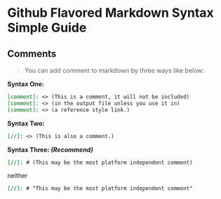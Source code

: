 # Github Flavored Markdown Syntax Simple Guide

## Comments
> You can add comment to markdown by three ways like below:

**Syntax One:**
``` markdown
[comment]: <> (This is a comment, it will not be included)
[comment]: <> (in the output file unless you use it in)
[comment]: <> (a reference style link.)
```

**Syntax Two:**
``` markdown
[//]: <> (This is also a comment.)
```

**Syntax Three: _(Recommend)_**
``` markdown
[//]: # (This may be the most platform independent comment)
```
neither
``` markdown
[//]: # "This may be the most platform independent comment"
```




[//]: # "Some pre defined links here"
[homepage]: https://armdong.github.io/markdown-101/
